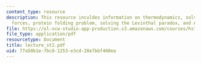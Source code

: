 ```yaml
---
content_type: resource
description: This resource inculdes information on thermodynamics, solvent, biomolecular
  forces, protein folding problem, solving the Levinthal paradox, and Anfinsen experiment.
file: https://ol-ocw-studio-app-production.s3.amazonaws.com/courses/hst-508-quantitative-genomics-fall-2005/77a50b1e7bc81253e3cd28e7bbf460ea_lecture_st2.pdf
file_type: application/pdf
resourcetype: Document
title: lecture_st2.pdf
uid: 77a50b1e-7bc8-1253-e3cd-28e7bbf460ea
---
```

